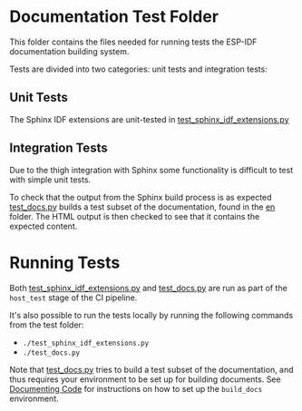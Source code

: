 # Documentation Test Folder

This folder contains the files needed for running tests the ESP-IDF documentation building system.

Tests are divided into two categories: unit tests and integration tests:

## Unit Tests

The Sphinx IDF extensions are unit-tested in [test_sphinx_idf_extensions.py](test_sphinx_idf_extensions.py)

## Integration Tests
Due to the thigh integration with Sphinx some functionality is difficult to test with simple unit tests.

 To check that the output from the Sphinx build process is as expected [test_docs.py](test_docs.py) builds a test subset of the documentation, found in the [en](en/) folder. The HTML output is then checked to see that it contains the expected content.

# Running Tests

Both [test_sphinx_idf_extensions.py](test_sphinx_idf_extensions.py) and [test_docs.py](test_docs.py) are run as part of the `host_test` stage of the CI pipeline.

It's also possible to run the tests locally by running the following commands from the test folder:

* `./test_sphinx_idf_extensions.py`
* `./test_docs.py`

Note that [test_docs.py](test_docs.py) tries to build a test subset of the documentation, and thus requires your environment to be set up for building documents. See [Documenting Code](https://docs.espressif.com/projects/esp-idf/en/latest/contribute/documenting-code.html) for instructions on how to set up the `build_docs` environment.